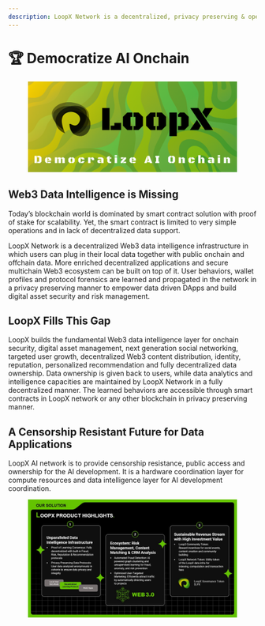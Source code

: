 ```yaml
---
description: LoopX Network is a decentralized, privacy preserving & open AI network.
---
```


# 🏆 Democratize AI Onchain

<figure><img src=".gitbook/assets/Group 468.png" alt=""><figcaption></figcaption></figure>

## Web3 Data Intelligence is Missing

Today’s blockchain world is dominated by smart contract solution with proof of stake for scalability. Yet, the smart contract is limited to very simple operations and in lack of decentralized data support.

LoopX Network is a decentralized Web3 data intelligence infrastructure in which users can plug in their local data together with public onchain and offchain data. More enriched decentralized applications and secure multichain Web3 ecosystem can be built on top of it. User behaviors, wallet profiles and protocol forensics are learned and propagated in the network in a privacy preserving manner to empower data driven DApps and build digital asset security and risk management.

## LoopX Fills This Gap

LoopX builds the fundamental Web3 data intelligence layer for onchain security, digital asset management, next generation social networking, targeted user growth, decentralized Web3 content distribution, identity, reputation, personalized recommendation and fully decentralized data ownership. Data ownership is given back to users, while data analytics and intelligence capacities are maintained by LoopX Network in a fully decentralized manner. The learned behaviors are accessible through smart contracts in LoopX network or any other blockchain in privacy preserving manner.

## A Censorship Resistant Future for Data Applications

LoopX AI network is to provide censorship resistance, public access and ownership for the AI development. It is a hardware coordination layer for compute resources and data intelligence layer for AI development coordination.

<figure><img src=".gitbook/assets/Slide25.jpg" alt=""><figcaption></figcaption></figure>
